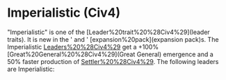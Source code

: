 # Imperialistic (Civ4)

"Imperialistic" is one of the [Leader%20trait%20%28Civ4%29](leader traits). It is new in the ' and ' [expansion%20pack](expansion pack)s. The Imperialistic [Leaders%20%28Civ4%29](leaders) get a +100% [Great%20General%20%28Civ4%29](Great General) emergence and a 50% faster production of [Settler%20%28Civ4%29](Settlers). The following leaders are Imperialistic: